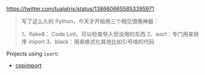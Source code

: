 https://twitter.com/tualatrix/status/1386606655853395971

> 写了这么久的 Python，今天才开始用三个相见恨晚神器：
>
> 1、flake8： Code Lint，可以检查导入但没用的东西
> 2、isort：专门用来排序 import
> 3、black：用来格式化其他比如引号啥的代码

Projects using `isort`:

- [cppimport](https://github.com/tbenthompson/cppimport/blob/a3ac34b575cf586fa762adef7dce1f6c10abcc86/.pre-commit-config.yaml#L15)

